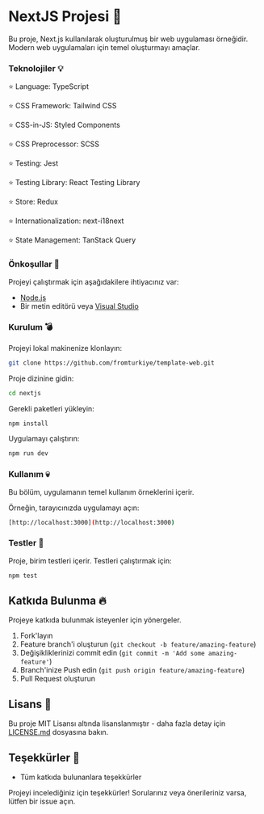 
# NextJS Projesi :loudspeaker:

Bu proje, Next.js kullanılarak oluşturulmuş bir web uygulaması örneğidir. Modern web uygulamaları için temel oluşturmayı amaçlar.

### Teknolojiler :bulb:
:star: Language: TypeScript

:star: CSS Framework: Tailwind CSS

:star: CSS-in-JS: Styled Components

:star: CSS Preprocessor: SCSS

:star: Testing: Jest

:star: Testing Library: React Testing Library

:star: Store: Redux

:star: Internationalization: next-i18next

:star: State Management: TanStack Query

### Önkoşullar :paperclip:

Projeyi çalıştırmak için aşağıdakilere ihtiyacınız var:

- [Node.js](https://nodejs.org/)
- Bir metin editörü veya [Visual Studio](https://visualstudio.microsoft.com)

### Kurulum :bomb:

Projeyi lokal makinenize klonlayın:

```bash
git clone https://github.com/fromturkiye/template-web.git
```

Proje dizinine gidin:

```bash
cd nextjs
```

Gerekli paketleri yükleyin:

```bash
npm install
```

Uygulamayı çalıştırın:

```bash
npm run dev
```

### Kullanım :skull:

Bu bölüm, uygulamanın temel kullanım örneklerini içerir.

Örneğin, tarayıcınızda uygulamayı açın:

```bash
[http://localhost:3000](http://localhost:3000)
```

### Testler :hankey:

Proje, birim testleri içerir. Testleri çalıştırmak için:

```bash
npm test
```

## Katkıda Bulunma :fire:

Projeye katkıda bulunmak isteyenler için yönergeler.

1. Fork'layın
2. Feature branch'i oluşturun (`git checkout -b feature/amazing-feature`)
3. Değişikliklerinizi commit edin (`git commit -m 'Add some amazing-feature'`)
4. Branch'inize Push edin (`git push origin feature/amazing-feature`)
5. Pull Request oluşturun

## Lisans :page_facing_up:

Bu proje MIT Lisansı altında lisanslanmıştır - daha fazla detay için [LICENSE.md](https://github.com/fromturkiye/template-web/blob/master/LICENSE) dosyasına bakın.

## Teşekkürler :pray:
- Tüm katkıda bulunanlara teşekkürler

Projeyi incelediğiniz için teşekkürler! Sorularınız veya önerileriniz varsa, lütfen bir issue açın.
